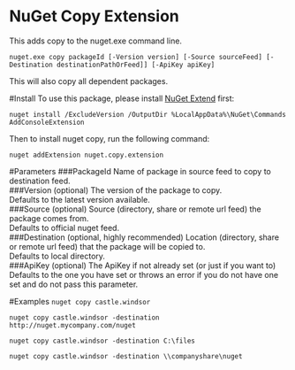 # NuGet Copy Extension
This adds copy to the nuget.exe command line.  

`nuget.exe copy packageId [-Version version] [-Source sourceFeed] [-Destination destinationPathOrFeed]] [-ApiKey apiKey]`  
  
This will also copy all dependent packages.  

#Install
To use this package, please install [NuGet Extend](http://nuget.org/list/packages/addconsoleextension) first:  
  
`nuget install /ExcludeVersion /OutputDir %LocalAppData%\NuGet\Commands AddConsoleExtension`  
  
Then to install nuget copy, run the following command:  
  
`nuget addExtension nuget.copy.extension`  
  
#Parameters
###PackageId
Name of package in source feed to copy to destination feed.  
###Version (optional)
The version of the package to copy.  
Defaults to the latest version available.  
###Source (optional)
Source (directory, share or remote url feed) the package comes from.  
Defaults to official nuget feed.  
###Destination (optional, highly recommended)
Location (directory, share or remote url feed) that the package will be copied to.  
Defaults to local directory.  
###ApiKey (optional)
The ApiKey if not already set (or just if you want to)  
Defaults to the one you have set or throws an error if you do not have one set and do not pass this parameter.  
  
#Examples
`nuget copy castle.windsor`  
  
`nuget copy castle.windsor -destination http://nuget.mycompany.com/nuget`  
  
`nuget copy castle.windsor -destination C:\files`  
  
`nuget copy castle.windsor -destination \\companyshare\nuget`  
  